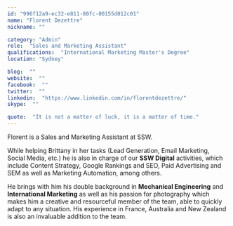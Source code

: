 ```yaml
---
id: "996f12a9-ec32-e811-80fc-00155d012c01"
name: "Florent Dezettre"
nickname: ""

category: "Admin"
role:  "Sales and Marketing Assistant"
qualifications:  "International Marketing Master's Degree"
location: "Sydney"

blog:  ""
website:  ""
facebook:  ""
twitter:  ""
linkedin:  "https://www.linkedin.com/in/florentdezettre/"
skype:  ""

quote:  "It is not a matter of luck, it is a matter of time."
---
```


Florent is a Sales and Marketing Assistant at SSW.

While helping Brittany in her tasks (Lead Generation, Email Marketing, Social Media, etc.) he is also in charge of our **SSW Digital** activities, which include Content Strategy, Google Rankings and SEO, Paid Advertising and SEM as well as Marketing Automation, among others.  

He brings with him his double background in **Mechanical Engineering** and **International Marketing** as well as his passion for photography which makes him a creative and resourceful member of the team, able to quickly adapt to any situation. His experience in France, Australia and New Zealand is also an invaluable addition to the team.  